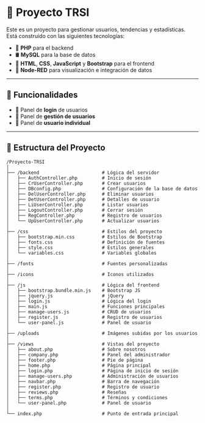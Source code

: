 
# 🚀 Proyecto TRSI

Este es un proyecto para gestionar usuarios, tendencias y estadísticas.  
Está construido con las siguientes tecnologías:

- 🐘 **PHP** para el backend  
- 🛢️ **MySQL** para la base de datos  
- 🎨 **HTML**, **CSS**, **JavaScript** y **Bootstrap** para el frontend  
- 🔁 **Node-RED** para visualización e integración de datos

---

## 🧩 Funcionalidades

- 🔐 Panel de **login** de usuarios  
- 👥 Panel de **gestión de usuarios**  
- 👤 Panel de **usuario individual**

---

## 📁 Estructura del Proyecto

```
/Proyecto-TRSI
│
├── /backend                       # Lógica del servidor
│   ├── AuthController.php         # Inicio de sesión
│   ├── CrUserController.php       # Crear usuarios
│   ├── DBconfig.php               # Configuración de la base de datos
│   ├── DelUserController.php      # Eliminar usuarios
│   ├── DetUserController.php      # Detalles de usuario
│   ├── LiUserController.php       # Listar usuarios
│   ├── LogoutController.php       # Cerrar sesión
│   ├── RegController.php          # Registro de usuarios
│   └── UpUserController.php       # Actualizar usuarios
│
├── /css                           # Estilos del proyecto
│   ├── bootstrap.min.css          # Estilos de Bootstrap
│   ├── fonts.css                  # Definición de fuentes
│   ├── style.css                  # Estilos generales
│   └── variables.css              # Variables globales
│
├── /fonts                         # Fuentes personalizadas
│
├── /icons                         # Iconos utilizados
│
├── /js                            # Lógica del frontend
│   ├── bootstrap.bundle.min.js    # Bootstrap JS
│   ├── jquery.js                  # jQuery
│   ├── login.js                   # Lógica del login
│   ├── main.js                    # Funciones principales
│   ├── manage-users.js            # CRUD de usuarios
│   ├── register.js                # Registro de usuarios
│   └── user-panel.js              # Panel de usuario
│
├── /uploads                       # Imágenes subidas por los usuarios
│
├── /views                         # Vistas del proyecto
│   ├── about.php                  # Sobre nosotros
│   ├── company.php                # Panel del administrador
│   ├── footer.php                 # Pie de página
│   ├── home.php                   # Página principal
│   ├── login.php                  # Página de inicio de sesión
│   ├── manage-users.php           # Administración de usuarios
│   ├── navbar.php                 # Barra de navegación
│   ├── register.php               # Registro de usuario
│   ├── reviews.php                # Reseñas
│   ├── terms.php                  # Términos y condiciones
│   └── user-panel.php             # Panel de usuario
│
└── index.php                      # Punto de entrada principal
```
